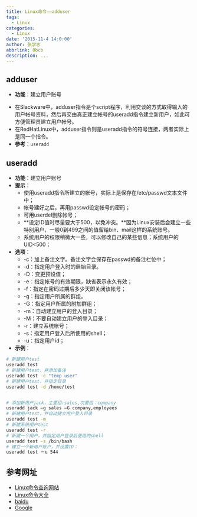 ```yaml
---
title: Linux命令——adduser
tags:
  - Linux
categories:
  - Linux
date: '2015-11-4 14:0:00'
author: 张学志
abbrlink: 8bcb
description: ...
---
```






## adduser 
* **功能**：建立用户账号
<!-- more -->
* 在Slackware中，adduser指令是个script程序，利用交谈的方式取得输入的用户帐号资料，然后再交由真正建立帐号的useradd指令建立新用户，如此可方便管理员建立用户帐号。
* 在RedHatLinux中，adduser指令则是useradd指令的符号连接，两者实际上是同一个指令。
* **参考**：`useradd`


## useradd
* **功能**：建立用户账号
* **提示**：
	* 使用useradd指令所建立的帐号，实际上是保存在/etc/passwd文本文件中；
	* 帐号建好之后，再用passwd设定帐号的密码；
	* 可用userdel删除帐号；
	* **设定ID值时尽量要大于500，以免冲突。**因为Linux安装后会建立一些特别用户，一般0到499之间的值留给bin、mail这样的系统账号。
	* 系统用户的权限稍微大一些，可以修改自己的某些信息；系统用户的UID<500；
* **选项**： 
	* -c：加上备注文字。备注文字会保存在passwd的备注栏位中； 
	* -d：指定用户登入时的启始目录。
	* -D：变更预设值； 
	* -e：指定帐号的有效期限，缺省表示永久有效；
	*  -f：指定在密码过期后多少天即关闭该帐号；
	* -g：指定用户所属的群组。 
	* -G：指定用户所属的附加群组； 
	* -m：自动建立用户的登入目录； 
	* -M：不要自动建立用户的登入目录；
	* -r：建立系统帐号； 
	* -s：指定用户登入后所使用的shell；
	* -u：指定用户id；
* **示例**：

```bash
# 新建用户test
useradd test 
# 新建用户test，并添加备注
useradd test -c "temp user"
# 新建用户test，并指定目录
useradd test -d /home/test


# 添加新用户jack，主要组:sales,次要组：company
useradd jack –g sales –G company,employees 
# 新建用户test，并自动建立用户登入目录
useradd test -m
# 新建系统用户test
useradd test -r 
# 新建一个用户，并指定用户登录后使用的shell
useradd test -s /bin/bash
# 建立一个新用户账户，并设置ID：
useradd test －u 544
```


## 参考网址
* [Linux命令查询网站](http://www.lx138.com/)
* [Linux命令大全](http://man.linuxde.net/)
* [baidu](http://baidu.com/)
* [Google](http://google.com.hk)